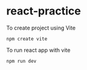 # react-practice


To create project using Vite

`npm create vite`


To run react app with vite

`npm run dev`